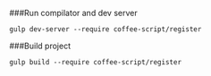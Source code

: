 ###Run compilator and dev server

`gulp dev-server --require coffee-script/register`


###Build project

`gulp build --require coffee-script/register`